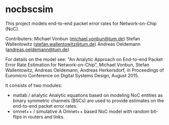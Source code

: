 # nocbscsim

This project models end-to-end packet error rates for Network-on-Chip (NoC).

Contributers:
Michael Vonbun (michael.vonbun@tum.de)
Stefan Wallentowitz (stefan.wallentowitz@tum.de)
Andreas Oeldemann (andreas.oeldemann@tum.de)

For details on the model see:
"An Analytic Approach on End-to-end Packet Error Rate Estimation for
Network-on-Chip", Michael Vonbun, Stefan Wallentowitz, Andreas Oeldemann, Andreas Herkersdorf, in Proceedings of Euromicro Conference on Digital
Systems Design, August 2015.

It consists of two modules:
- matlab / analytic
  Analytic equations based on modeling NoC entities as binary symmetric
  channels (BSCs) are used to provide estimates on the end-to-end packet
  error rates.
- omnet++ / simulative
  A Omnet++ based NoC model with random bit-flips in routers and links.
